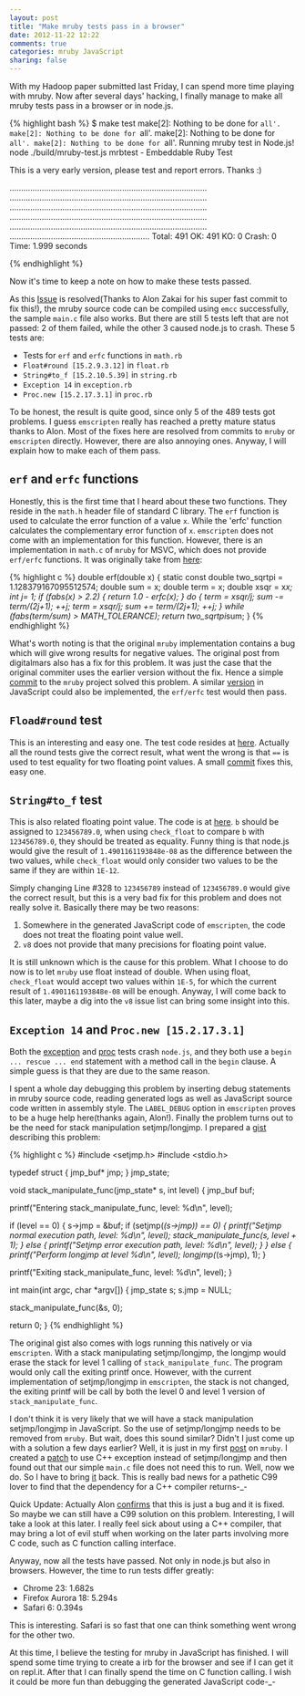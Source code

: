 ```yaml
---
layout: post
title: "Make mruby tests pass in a browser"
date: 2012-11-22 12:22
comments: true
categories: mruby JavaScript
sharing: false
---
```

With my Hadoop paper submitted last Friday, I can spend more time playing with mruby. Now after several days' hacking, I finally manage to make all mruby tests pass in a browser or in node.js.

{% highlight bash %}
$ make test
make[2]: Nothing to be done for `all'.
make[2]: Nothing to be done for `all'.
make[2]: Nothing to be done for `all'.
make[2]: Nothing to be done for `all'.
Running mruby test in Node.js!
node ./build/mruby-test.js
mrbtest - Embeddable Ruby Test

This is a very early version, please test and report errors.
Thanks :)

......................................................................................
......................................................................................
......................................................................................
......................................................................................
......................................................................................
.............................................................
Total: 491
   OK: 491
   KO: 0
Crash: 0
 Time: 1.999 seconds

{% endhighlight %}

Now it's time to keep a note on how to make these tests passed.

As this [Issue](https://github.com/kripken/emscripten/issues/705) is resolved(Thanks to Alon Zakai for his super fast commit to fix this!), the mruby source code can be compiled using `emcc` successfully, the sample `main.c` file also works. But there are still 5 tests left that are not passed: 2 of them failed, while the other 3 caused node.js to crash. These 5 tests are:

* Tests for `erf` and `erfc` functions in `math.rb`
* `Float#round [15.2.9.3.12]` in `float.rb`
* `String#to_f [15.2.10.5.39]` in `string.rb`
* `Exception 14` in `exception.rb`
* `Proc.new [15.2.17.3.1]` in `proc.rb`

To be honest, the result is quite good, since only 5 of the 489 tests got problems. I guess `emscripten` really has reached a pretty mature status thanks to Alon. Most of the fixes here are resolved from commits to `mruby` or `emscripten` directly. However, there are also annoying ones. Anyway, I will explain how to make each of them pass.

## `erf` and `erfc` functions

Honestly, this is the first time that I heard about these two functions. They reside in the `math.h` header file of standard C library. The `erf` function is used to calculate the error function of a value `x`. While the 'erfc' function calculates the complementary error function of `x`. `emscripten` does not come with an implementation for this function. However, there is an implementation in `math.c` of `mruby` for MSVC, which does not provide `erf/erfc` functions. It was originally take from [here](http://www.digitalmars.com/archives/cplusplus/3634.html):

{% highlight c %}
double
erf(double x)
{
  static const double two_sqrtpi =  1.128379167095512574;
  double sum  = x;
  double term = x;
  double xsqr = x*x;
  int j= 1;
  if (fabs(x) > 2.2) {
    return 1.0 - erfc(x);
  }
  do {
    term *= xsqr/j;
    sum  -= term/(2*j+1);
    ++j;
    term *= xsqr/j;
    sum  += term/(2*j+1);
    ++j;
  } while (fabs(term/sum) > MATH_TOLERANCE);
  return two_sqrtpi*sum;
}
{% endhighlight %}

What's worth noting is that the original `mruby` implementation contains a bug which will give wrong results for negative values. The original post from digitalmars also has a fix for this problem. It was just the case that the original commiter uses the earlier version without the fix. Hence a simple [commit](https://github.com/mruby/mruby/commit/f7dd27a92827af91aa52c78bfbf96d5f7e73c4bd) to the `mruby` project solved this problem. A similar [version](https://github.com/kripken/emscripten/commit/9be35831f0741070e495622e6c7ba51fbbb6475c) in JavaScript could also be implemented, the `erf/erfc` test would then pass.

## `Fload#round` test

This is an interesting and easy one. The test code resides at [here](https://github.com/mruby/mruby/blob/master/test/t/float.rb#L96). Actually all the round tests give the correct result, what went the wrong is that `==` is used to test equality for two floating point values. A small [commit](https://github.com/mruby/mruby/commit/a9c8ae49ebe1c54b93dcffa46370d4099e0c7ea3) fixes this, easy one.

## `String#to_f` test

This is also related floating point value. The code is at [here](https://github.com/mruby/mruby/blob/master/test/t/string.rb#L325). `b` should be assigned to `123456789.0`, when using `check_float` to compare `b` with `123456789.0`, they should be treated as equality. Funny thing is that node.js would give the result of `1.4901161193848e-08` as the difference between the two values, while `check_float` would only consider two values to be the same if they are within `1E-12`.

Simply changing Line #328 to `123456789` instead of `123456789.0` would give the correct result, but this is a very bad fix for this problem and does not really solve it. Basically there may be two reasons:

1. Somewhere in the generated JavaScript code of `emscripten`, the code does not treat the floating point value well.
2. `v8` does not provide that many precisions for floating point value.

It is still unknown which is the cause for this problem. What I choose to do now is to let `mruby` use float instead of double. When using float, `check_float` would accept two values within `1E-5`, for which the current result of `1.4901161193848e-08` will be enough. Anyway, I will come back to this later, maybe a dig into the `v8` issue list can bring some insight into this.

## `Exception 14` and `Proc.new [15.2.17.3.1]`

Both the [exception](https://github.com/mruby/mruby/blob/master/test/t/exception.rb#L261) and [proc](https://github.com/mruby/mruby/blob/master/test/t/proc.rb#L12) tests crash `node.js`, and they both use a `begin ... rescue ... end` statement with a method call in the `begin` clause. A simple guess is that they are due to the same reason.

I spent a whole day debugging this problem by inserting debug statements in mruby source code, reading generated logs as well as JavaScript source code written in assembly style. The `LABEL_DEBUG` option in `emscripten` proves to be a huge help here(thanks again, Alon!). Finally the problem turns out to be the need for stack manipulation setjmp/longjmp. I prepared a [gist](https://gist.github.com/4128331) describing this problem:

{% highlight c %}
#include <setjmp.h>
#include <stdio.h>

typedef struct {
  jmp_buf* jmp;
} jmp_state;

void stack_manipulate_func(jmp_state* s, int level) {
  jmp_buf buf;

  printf("Entering stack_manipulate_func, level: %d\n", level);

  if (level == 0) {
    s->jmp = &buf;
    if (setjmp(*(s->jmp)) == 0) {
      printf("Setjmp normal execution path, level: %d\n", level);
      stack_manipulate_func(s, level + 1);
    } else {
      printf("Setjmp error execution path, level: %d\n", level);
    }
  } else {
    printf("Perform longjmp at level %d\n", level);
    longjmp(*(s->jmp), 1);
  }

  printf("Exiting stack_manipulate_func, level: %d\n", level);
}

int main(int argc, char *argv[]) {
  jmp_state s;
  s.jmp = NULL;

  stack_manipulate_func(&s, 0);

  return 0;
}
{% endhighlight %}

The original gist also comes with logs running this natively or via `emscripten`. With a stack manipulating setjmp/longjmp, the longjmp would erase the stack for level 1 calling of `stack_manipulate_func`. The program would only call the exiting printf once. However, with the current implementation of setjmp/longjmp in `emscripten`, the stack is not changed, the exiting printf will be call by both the level 0 and level 1 version of `stack_manipulate_func`.

I don't think it is very likely that we will have a stack manipulation setjmp/longjmp in JavaScript. So the use of setjmp/longjmp needs to be removed from `mruby`. But wait, does this sound similar? Didn't I just come up with a solution a few days earlier? Well, it is just in my first [post](http://qiezi.me/blog/2012/11/07/running-mruby-in-a-browser/) on `mruby`. I created a [patch](https://github.com/xxuejie/mruby-browser/blob/19365625b1a2e215af69e8196053a17a33bebfed/patches/01-mruby-use-exception.patch) to use C++ exception instead of setjmp/longjmp and then found out that our simple `main.c` file does not need this to run. Well, now we do. So I have to bring [it](https://github.com/xxuejie/mruby-browser/blob/4a8e43d6ab9fd4c0d86e140f9db316b342c891df/patches/01-use-cpp-exception.patch) back. This is really bad news for a pathetic C99 lover to find that the dependency for a C++ compiler returns-\_-

Quick Update: Actually Alon [confirms](https://groups.google.com/forum/?fromgroups=#!topic/emscripten-discuss/Xbu48Tvd2mk) that this is just a bug and it is fixed. So maybe we can still have a C99 solution on this problem. Interesting, I will take a look at this later. I really feel sick about using a C++ compiler, that may bring a lot of evil stuff when working on the later parts involving more C code, such as C function calling interface.

Anyway, now all the tests have passed. Not only in node.js but also in browsers. However, the time to run tests differ greatly:

* Chrome 23: 1.682s
* Firefox Aurora 18: 5.294s
* Safari 6: 0.394s

This is interesting. Safari is so fast that one can think something went wrong for the other two.

At this time, I believe the testing for mruby in JavaScript has finished. I will spend some time trying to create a irb for the browser and see if I can get it on repl.it. After that I can finally spend the time on C function calling. I wish it could be more fun than debugging the generated JavaScript code-\_-
